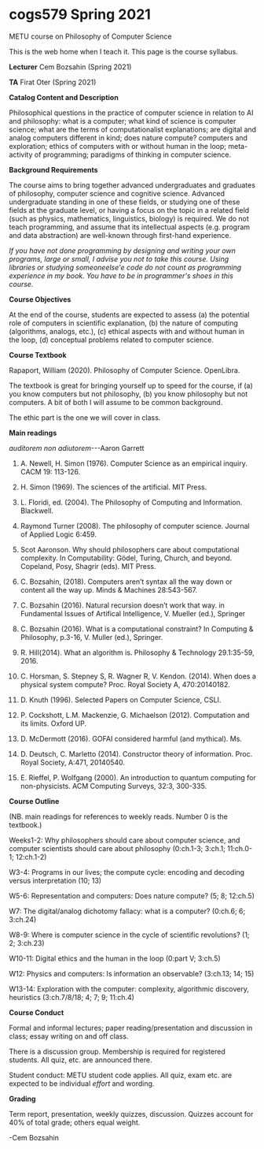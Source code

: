 # cogs579 Spring 2021

METU course on Philosophy of Computer Science

This is the web home when I teach it. This page is the course syllabus.

<b>Lecturer</b> Cem Bozsahin (Spring 2021)

<b>TA</b> Firat Oter (Spring 2021)

<b>Catalog Content and Description</b>

Philosophical questions in the practice of computer science in relation to AI and philosophy: what is a computer; what kind of science is computer science; what are the terms of computationalist explanations; are digital and analog computers different in kind; does nature compute? computers and exploration; ethics of computers with or without human in the loop; meta-activity of programming; paradigms of thinking in computer science.

<b>Background Requirements</b>

The course aims to bring together advanced undergraduates and graduates of philosophy, computer science and cognitive science. Advanced undergraduate standing in one of these fields, or studying one of these fields at the graduate level, or having a focus on the topic in a related field (such as physics, mathematics, linguistics, biology) is required. We do not teach programming, and assume that its intellectual aspects (e.g. program and data abstraction) are well-known through first-hand experience.

<em>If you have not done programming by designing and writing your own programs, large or small, I advise
you not to take this course. Using libraries or studying someoneelse'e code do not
count as programming experience in my book. You have to be in programmer's shoes in this course.</em>


<b>Course Objectives</b>

At the end of the course, students are expected to assess (a) the potential role of computers in scientific explanation, (b) the nature of computing (algorithms, analogs, etc.), (c) ethical aspects with and without human in the loop, (d) conceptual problems related to computer science.


<b>Course Textbook</b> 

Rapaport, William (2020). Philosophy of Computer Science. OpenLibra.

The textbook is great for bringing yourself up to speed for the course,
if (a) you know computers but not philosophy, (b) you know philosophy
but not computers. A bit of both I will assume to be common background.

The ethic part is the one we will cover in class.


<b>Main readings</b> 

<em>auditorem non adiutorem</em>---Aaron Garrett

1. A. Newell, H. Simon (1976). Computer Science as an empirical inquiry. CACM 19: 113-126.

2. H. Simon (1969). The sciences of the artificial. MIT Press.

3. L. Floridi, ed. (2004). The Philosophy of Computing and Information. Blackwell.

4. Raymond Turner (2008). The philosophy of computer science. Journal of Applied Logic 6:459.

5. Scot Aaronson. Why should philosophers care about computational complexity. In Computability: Gödel, Turing, Church, and beyond. Copeland, Posy, Shagrir (eds). MIT Press.

6. C. Bozsahin, (2018). Computers aren’t syntax all the way down or content all the way up. Minds & Machines 28:543-567.

7. C. Bozsahin (2016). Natural recursion doesn’t work that way. in Fundamental Issues of Artifical Intelligence, V. Mueller (ed.), Springer

8. C. Bozsahin (2016). What is a computational constraint? In Computing & Philosophy, p.3-16, V. Muller (ed.), Springer.

9. R. Hill(2014). What an algorithm is. Philosophy & Technology 29.1:35-59, 2016.

10. C. Horsman, S. Stepney S, R. Wagner R, V. Kendon. (2014). When does a physical system compute? Proc.     Royal Society A, 470:20140182.

11. D. Knuth (1996). Selected Papers on Computer Science, CSLI.

12. P. Cockshott, L.M. Mackenzie, G. Michaelson (2012). Computation and its limits. Oxford UP.

13. D. McDermott (2016). GOFAI considered harmful (and mythical). Ms.

14. D. Deutsch,  C. Marletto (2014). Constructor theory of information. Proc. Royal Society, A:471, 20140540.

15. E. Rieffel, P. Wolfgang (2000). An introduction to quantum computing for non-physicists. ACM Computing Surveys, 32:3, 300-335.


<b>Course Outline</b> 

(NB. main readings for references to weekly reads. Number 0 is the textbook.)

Weeks1-2: Why philosophers should care about computer science, 
         and computer scientists should care about philosophy (0:ch.1-3; 3:ch.1; 11:ch.0-1; 12:ch.1-2)

W3-4: Programs in our lives; the compute cycle: encoding and decoding versus interpretation
 (10; 13)

W5-6: Representation and computers: Does nature compute? (5; 8; 12:ch.5)


W7: The digital/analog dichotomy fallacy: what is a computer?
(0:ch.6; 6; 3:ch.24)

W8-9: Where is computer science in the cycle of scientific revolutions?
(1; 2; 3:ch.23)

W10-11: Digital ethics and the human in the loop
(0:part V; 3:ch.5)

W12: Physics and computers: Is information an observable? 
(3:ch.13; 14; 15)

W13-14: Exploration with the computer: complexity, algorithmic discovery, heuristics (3:ch.7/8/18; 4; 7; 9; 11:ch.4)



<b>Course Conduct</b>

Formal and informal lectures; paper reading/presentation and discussion in class; essay writing on and off class.

There is a discussion group. Membership is required for registered students. All quiz, etc. are announced there.

Student conduct: METU student code applies. All quiz, exam etc. are expected to be individual <em>effort</em> and wording.

<b>Grading</b>

Term report, presentation, weekly quizzes, discussion. Quizzes account for 40% of total grade; others equal weight.

-Cem Bozsahin

